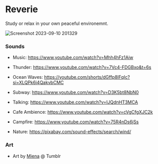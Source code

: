 # Reverie
Study or relax in your own peaceful environemnt.

![Screenshot 2023-09-10 201329](https://github.com/Jingyue-Wu/reverie/assets/75918217/f18d8055-4034-4a9f-89ea-0aa2419bc97e)

### Sounds
- Music: https://www.youtube.com/watch?v=Mhh4hFz1Aiw

- Thunder: https://www.youtube.com/watch?v=7Vc4-FDGBxo&t=6s

- Ocean Waves: https://youtube.com/shorts/dGffp8IFqIc?si=XLQPk6i4QakvbCMC

- Subway: https://www.youtube.com/watch?v=D3K5bt8NbN0

- Talking: https://www.youtube.com/watch?v=IJQdnHT3MCA

- Cafe Ambience: https://www.youtube.com/watch?v=cVgCfgXJC2k

- Campfire: https://www.youtube.com/watch?v=75R4nDs6jSs
  
- Nature: https://pixabay.com/sound-effects/search/wind/

### Art
- Art by [Miena](https://mienar.tumblr.com) @ Tumblr
